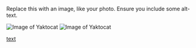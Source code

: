 Replace this with an image, like your photo. Ensure you include some alt-text.

![Image of Yaktocat](https://octodex.github.com/images/yaktocat.png)
![Image of Yaktocat](https://octodex.github.com/images/yaktocat.png)


[text](https://example.com)
